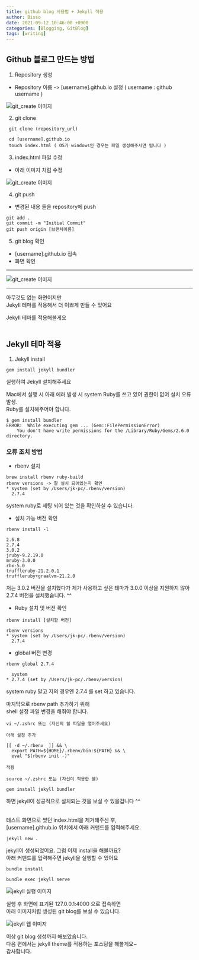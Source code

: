 ```yaml
---
title: github blog 사용법 + Jekyll 적용
author: Bisso
date: 2021-09-12 10:46:00 +0900
categories: [Blogging, GitBlog]
tags: [writing]
---
```


## Github 블로그 만드는 방법

1. Repository 생성
 - Repository 이름 -> [username].github.io 설정 ( username : github username )

![git_create 이미지](/assets/img/blog_image/git_repository_create.png)

2. git clone<br>

```console
 git clone (repository_url)
 
 cd [username].github.io
 touch index.html ( OS가 windows인 경우는 파일 생성해주시면 됩니다 )
```

3. index.html 파일 수정
 - 아래 이미지 처럼 수정

![git_create 이미지](/assets/img/blog_image/index.png)

4. git push
 - 변경된 내용 들을 repository에 push

```console
git add .
git commit -m "Initial Commit"
git push origin [브랜치이름]
```

5. git blog 확인
 - [username].github.io 접속
 - 화면 확인
 
---

![git_create 이미지](/assets/img/blog_image/github_blog.png)

---

아무것도 없는 화면이지만 <br>
Jekyll 테마를 적용해서 더 이쁘게 만들 수 있어요 <br>

Jekyll 테마를 적용해볼게요 <br><br>


## Jekyll 테마 적용

1. Jekyll install

```console
gem install jekyll bundler
```

실행하여 Jekyll 설치해주세요

Mac에서 실행 시 아래 에러 발생 시 system Ruby를 쓰고 있어 권한이 없어 설치 오류 발생. <br>
Ruby를 설치해주어야 합니다.

```console
$ gem install bundler
ERROR:  While executing gem ... (Gem::FilePermissionError)
    You don't have write permissions for the /Library/Ruby/Gems/2.6.0 directory.
```

### 오류 조치 방법


- rbenv 설치

```console
brew install rbenv ruby-build
rbenv versions -> 잘 설치 되어있는지 확인
* system (set by /Users/jk-pc/.rbenv/version) 
  2.7.4
```

system ruby로 세팅 되어 있는 것을 확인하실 수 있습니다.

- 설치 가능 버전 확인

```console
rbenv install -l

2.6.8
2.7.4
3.0.2
jruby-9.2.19.0
mruby-3.0.0
rbx-5.0
truffleruby-21.2.0.1
truffleruby+graalvm-21.2.0
```

저는 3.0.2 버전을 설치했다가 제가 사용하고 싶은 테마가 3.0.0 이상을 지원하지 않아 <br>
2.7.4 버전을 설치했습니다. ^^

- Ruby 설치 및 버전 확인

```console
rbenv install [설치할 버전]

rbenv versions
* system (set by /Users/jk-pc/.rbenv/version) 
  2.7.4
```  

- global 버전 변경

```console
rbenv global 2.7.4

  system
* 2.7.4 (set by /Users/jk-pc/.rbenv/version)

```

system ruby 말고 저의 경우엔 2.7.4 를 set 하고 있습니다.

마지막으로 rbenv path 추가하기 위해 <br>
shell 설정 파일 변경을 해줘야 합니다.<br>

```console
vi ~/.zshrc 또는 (자신의 쉘 파일을 열어주세요)

아래 설정 추가

[[ -d ~/.rbenv  ]] && \
  export PATH=${HOME}/.rbenv/bin:${PATH} && \
  eval "$(rbenv init -)"
  
적용

source ~/.zshrc 또는 (자신이 적용한 쉘)

gem install jekyll bundler
```

하면 jekyll이 성공적으로 설치되는 것을 보실 수 있을겁니다 ^^ <br><br>

테스트 화면으로 썼던 index.html을 제거해주신 후, <br>
[username].github.io 위치에서 아래 커맨드를 입력해주세요.

```console
jekyll new .
```

jekyll이 생성되었어요. 그럼 이제 install을 해볼까요? <br>
아래 커맨드를 입력해주면 jekyll을 실행할 수 있어요

```console
bundle install

bundle exec jekyll serve

```

![jekyll 실행 이미지](/assets/img/blog_image/jekyll_execute.png)

실행 후 화면에 표기된 127.0.0.1:4000 으로 접속하면 <br>
아래 이미지처럼 생성된 git blog를 보실 수 있습니다.

![jekyll 웹 이미지](/assets/img/blog_image/jekyll_view.png)

이상 git blog 생성까지 해보았습니다. <br>
다음 편에서는 jekyll theme를 적용하는 포스팅을 해볼게요~ <br>
감사합니다.